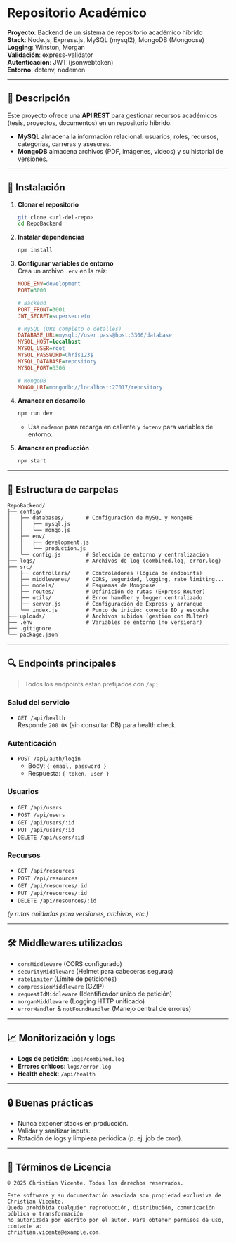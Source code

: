 # Repositorio Académico

**Proyecto**: Backend de un sistema de repositorio académico híbrido  
**Stack**: Node.js, Express.js, MySQL (mysql2), MongoDB (Mongoose)  
**Logging**: Winston, Morgan  
**Validación**: express-validator  
**Autenticación**: JWT (jsonwebtoken)  
**Entorno**: dotenv, nodemon  

---

## 📘 Descripción

Este proyecto ofrece una **API REST** para gestionar recursos académicos (tesis, proyectos, documentos) en un repositorio híbrido.  
- **MySQL** almacena la información relacional: usuarios, roles, recursos, categorías, carreras y asesores.  
- **MongoDB** almacena archivos (PDF, imágenes, videos) y su historial de versiones.

---

## 🚀 Instalación

1. **Clonar el repositorio**  
   ```bash
   git clone <url-del-repo>
   cd RepoBackend
   ```

2. **Instalar dependencias**  
   ```bash
   npm install
   ```

3. **Configurar variables de entorno**  
   Crea un archivo `.env` en la raíz:
   ```ini
   NODE_ENV=development
   PORT=3000

   # Backend
   PORT_FRONT=3001
   JWT_SECRET=supersecreto

   # MySQL (URI completo o detalles)
   DATABASE_URL=mysql://user:pass@host:3306/database
   MYSQL_HOST=localhost
   MYSQL_USER=root
   MYSQL_PASSWORD=Chris123$
   MYSQL_DATABASE=repository
   MYSQL_PORT=3306

   # MongoDB
   MONGO_URI=mongodb://localhost:27017/repository
   ```

4. **Arrancar en desarrollo**  
   ```bash
   npm run dev
   ```
   - Usa `nodemon` para recarga en caliente y `dotenv` para variables de entorno.

5. **Arrancar en producción**  
   ```bash
   npm start
   ```

---

## 📂 Estructura de carpetas

```
RepoBackend/
├── config/
│   ├── databases/       # Configuración de MySQL y MongoDB
│   │   ├── mysql.js
│   │   └── mongo.js
│   ├── env/
│   │   ├── development.js
│   │   └── production.js
│   └── config.js        # Selección de entorno y centralización
├── logs/                # Archivos de log (combined.log, error.log)
├── src/
│   ├── controllers/     # Controladores (lógica de endpoints)
│   ├── middlewares/     # CORS, seguridad, logging, rate limiting...
│   ├── models/          # Esquemas de Mongoose
│   ├── routes/          # Definición de rutas (Express Router)
│   ├── utils/           # Error handler y logger centralizado
│   ├── server.js        # Configuración de Express y arranque
│   └── index.js         # Punto de inicio: conecta BD y escucha
├── uploads/             # Archivos subidos (gestión con Multer)
├── .env                 # Variables de entorno (no versionar)
├── .gitignore
└── package.json
```

---

## 🔍 Endpoints principales

> Todos los endpoints están prefijados con `/api`

### Salud del servicio
- `GET /api/health`  
  Responde `200 OK` (sin consultar DB) para health check.

### Autenticación
- `POST /api/auth/login`  
  - Body: `{ email, password }`  
  - Respuesta: `{ token, user }`

### Usuarios
- `GET /api/users`  
- `POST /api/users`  
- `GET /api/users/:id`  
- `PUT /api/users/:id`  
- `DELETE /api/users/:id`

### Recursos
- `GET /api/resources`  
- `POST /api/resources`  
- `GET /api/resources/:id`  
- `PUT /api/resources/:id`  
- `DELETE /api/resources/:id`

*(y rutas anidadas para versiones, archivos, etc.)*

---

## 🛠️ Middlewares utilizados

- `corsMiddleware` (CORS configurado)  
- `securityMiddleware` (Helmet para cabeceras seguras)  
- `rateLimiter` (Límite de peticiones)  
- `compressionMiddleware` (GZIP)  
- `requestIdMiddleware` (Identificador único de petición)  
- `morganMiddleware` (Logging HTTP unificado)  
- `errorHandler` & `notFoundHandler` (Manejo central de errores)

---

## 📈 Monitorización y logs

- **Logs de petición**: `logs/combined.log`  
- **Errores críticos**: `logs/error.log`  
- **Health check**: `/api/health`

---

## 🔒 Buenas prácticas

- Nunca exponer stacks en producción.  
- Validar y sanitizar inputs.  
- Rotación de logs y limpieza periódica (p. ej. job de cron).

---

## 📄 Términos de Licencia

```
© 2025 Christian Vicente. Todos los derechos reservados.

Este software y su documentación asociada son propiedad exclusiva de Christian Vicente.
Queda prohibida cualquier reproducción, distribución, comunicación pública o transformación
no autorizada por escrito por el autor. Para obtener permisos de uso, contacte a:
christian.vicente@example.com.
```